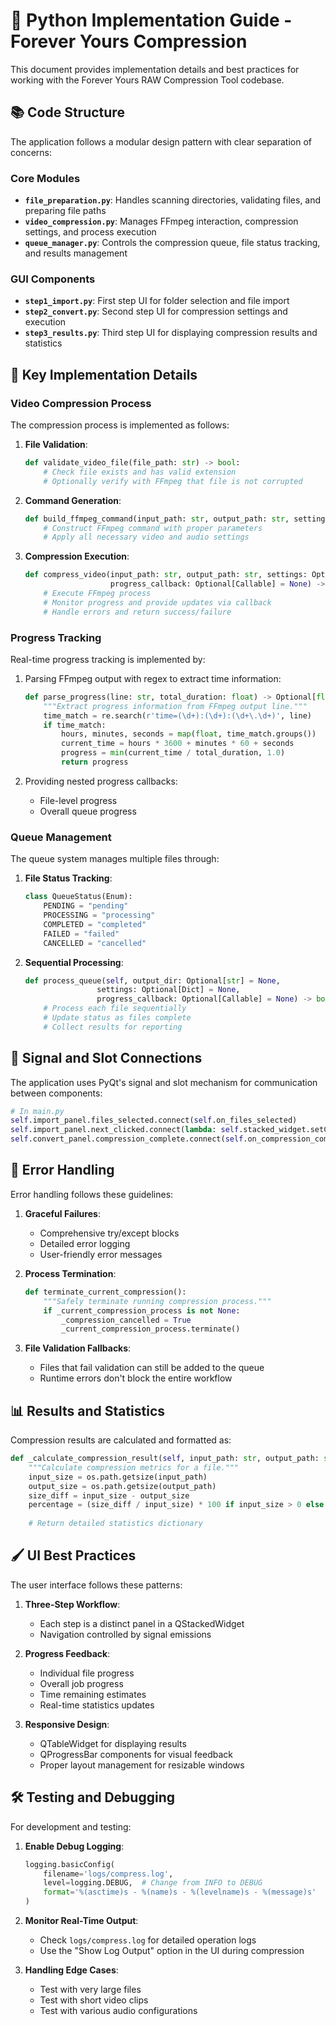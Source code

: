 # 🐍 Python Implementation Guide - Forever Yours Compression

This document provides implementation details and best practices for working with the Forever Yours RAW Compression Tool codebase.

## 📚 Code Structure

The application follows a modular design pattern with clear separation of concerns:

### Core Modules

- **`file_preparation.py`**: Handles scanning directories, validating files, and preparing file paths
- **`video_compression.py`**: Manages FFmpeg interaction, compression settings, and process execution
- **`queue_manager.py`**: Controls the compression queue, file status tracking, and results management

### GUI Components

- **`step1_import.py`**: First step UI for folder selection and file import
- **`step2_convert.py`**: Second step UI for compression settings and execution
- **`step3_results.py`**: Third step UI for displaying compression results and statistics

## 🧠 Key Implementation Details

### Video Compression Process

The compression process is implemented as follows:

1. **File Validation**:
   ```python
   def validate_video_file(file_path: str) -> bool:
       # Check file exists and has valid extension
       # Optionally verify with FFmpeg that file is not corrupted
   ```

2. **Command Generation**:
   ```python
   def build_ffmpeg_command(input_path: str, output_path: str, settings: Optional[Dict] = None) -> List[str]:
       # Construct FFmpeg command with proper parameters
       # Apply all necessary video and audio settings
   ```

3. **Compression Execution**:
   ```python
   def compress_video(input_path: str, output_path: str, settings: Optional[Dict] = None, 
                      progress_callback: Optional[Callable] = None) -> bool:
       # Execute FFmpeg process
       # Monitor progress and provide updates via callback
       # Handle errors and return success/failure
   ```

### Progress Tracking

Real-time progress tracking is implemented by:

1. Parsing FFmpeg output with regex to extract time information:
   ```python
   def parse_progress(line: str, total_duration: float) -> Optional[float]:
       """Extract progress information from FFmpeg output line."""
       time_match = re.search(r'time=(\d+):(\d+):(\d+\.\d+)', line)
       if time_match:
           hours, minutes, seconds = map(float, time_match.groups())
           current_time = hours * 3600 + minutes * 60 + seconds
           progress = min(current_time / total_duration, 1.0)
           return progress
   ```

2. Providing nested progress callbacks:
   - File-level progress
   - Overall queue progress

### Queue Management

The queue system manages multiple files through:

1. **File Status Tracking**:
   ```python
   class QueueStatus(Enum):
       PENDING = "pending"
       PROCESSING = "processing"
       COMPLETED = "completed"
       FAILED = "failed"
       CANCELLED = "cancelled"
   ```

2. **Sequential Processing**:
   ```python
   def process_queue(self, output_dir: Optional[str] = None, 
                   settings: Optional[Dict] = None,
                   progress_callback: Optional[Callable] = None) -> bool:
       # Process each file sequentially
       # Update status as files complete
       # Collect results for reporting
   ```

## 🔄 Signal and Slot Connections

The application uses PyQt's signal and slot mechanism for communication between components:

```python
# In main.py
self.import_panel.files_selected.connect(self.on_files_selected)
self.import_panel.next_clicked.connect(lambda: self.stacked_widget.setCurrentIndex(1))
self.convert_panel.compression_complete.connect(self.on_compression_complete)
```

## 🧪 Error Handling

Error handling follows these guidelines:

1. **Graceful Failures**:
   - Comprehensive try/except blocks
   - Detailed error logging
   - User-friendly error messages

2. **Process Termination**:
   ```python
   def terminate_current_compression():
       """Safely terminate running compression process."""
       if _current_compression_process is not None:
           _compression_cancelled = True
           _current_compression_process.terminate()
   ```

3. **File Validation Fallbacks**:
   - Files that fail validation can still be added to the queue
   - Runtime errors don't block the entire workflow

## 📊 Results and Statistics

Compression results are calculated and formatted as:

```python
def _calculate_compression_result(self, input_path: str, output_path: str, duration: float) -> Dict:
    """Calculate compression metrics for a file."""
    input_size = os.path.getsize(input_path)
    output_size = os.path.getsize(output_path)
    size_diff = input_size - output_size
    percentage = (size_diff / input_size) * 100 if input_size > 0 else 0
    
    # Return detailed statistics dictionary
```

## 🖌️ UI Best Practices

The user interface follows these patterns:

1. **Three-Step Workflow**:
   - Each step is a distinct panel in a QStackedWidget
   - Navigation controlled by signal emissions

2. **Progress Feedback**:
   - Individual file progress
   - Overall job progress
   - Time remaining estimates
   - Real-time statistics updates

3. **Responsive Design**:
   - QTableWidget for displaying results
   - QProgressBar components for visual feedback
   - Proper layout management for resizable windows

## 🛠️ Testing and Debugging

For development and testing:

1. **Enable Debug Logging**:
   ```python
   logging.basicConfig(
       filename='logs/compress.log',
       level=logging.DEBUG,  # Change from INFO to DEBUG
       format='%(asctime)s - %(name)s - %(levelname)s - %(message)s'
   )
   ```

2. **Monitor Real-Time Output**:
   - Check `logs/compress.log` for detailed operation logs
   - Use the "Show Log Output" option in the UI during compression

3. **Handling Edge Cases**:
   - Test with very large files
   - Test with short video clips
   - Test with various audio configurations
